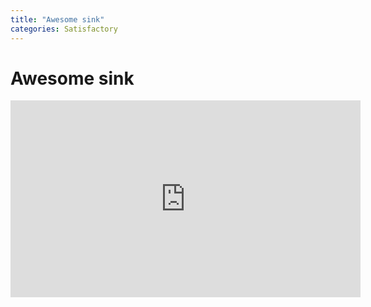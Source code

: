 ```yaml
---
title: "Awesome sink"
categories: Satisfactory
---
```


# Awesome sink

<iframe width="560" height="315" src="https://www.youtube.com/embed/w6CfQ68bgSI" frameborder="0" allow="accelerometer; autoplay; clipboard-write; encrypted-media; gyroscope; picture-in-picture" allowfullscreen></iframe>

